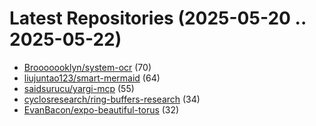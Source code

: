 # Latest Repositories (2025-05-20 .. 2025-05-22)

- [Brooooooklyn/system-ocr](https://github.com/Brooooooklyn/system-ocr) (70)
- [liujuntao123/smart-mermaid](https://github.com/liujuntao123/smart-mermaid) (64)
- [saidsurucu/yargi-mcp](https://github.com/saidsurucu/yargi-mcp) (55)
- [cyclosresearch/ring-buffers-research](https://github.com/cyclosresearch/ring-buffers-research) (34)
- [EvanBacon/expo-beautiful-torus](https://github.com/EvanBacon/expo-beautiful-torus) (32)
